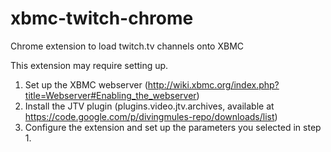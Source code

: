 xbmc-twitch-chrome
==================

Chrome extension to load twitch.tv channels onto XBMC

This extension may require setting up. 

1. Set up the XBMC webserver (http://wiki.xbmc.org/index.php?title=Webserver#Enabling_the_webserver)
2. Install the JTV plugin (plugins.video.jtv.archives, available at https://code.google.com/p/divingmules-repo/downloads/list)
3. Configure the extension and set up the parameters you selected in step 1.

